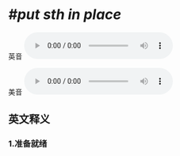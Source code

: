 # ***\#put sth in place*** 
英音
<audio src="./media/put sth in place1_AAC.aac" controls="controls"></audio>

美音
<audio src="./media/put sth in place2_AAC.aac" controls="controls"></audio>



  

英文释义
---
### 1.**准备就绪**  


